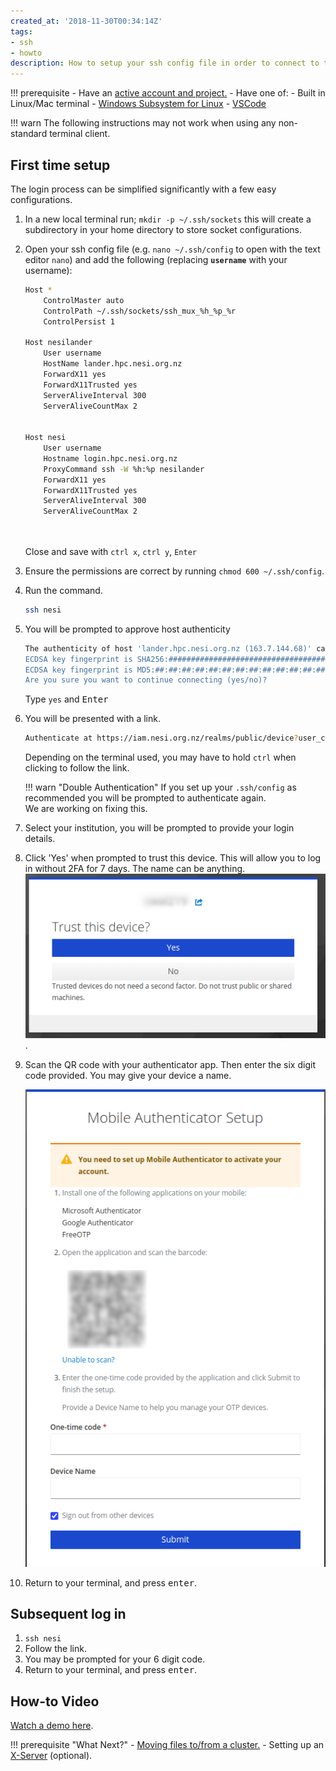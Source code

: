 ```yaml
---
created_at: '2018-11-30T00:34:14Z'
tags:
- ssh
- howto
description: How to setup your ssh config file in order to connect to the NeSI cluster.
---
```


!!! prerequisite
     -   Have an [active account and project.](../../Getting_Started/Accounts-Projects_and_Allocations/Creating_a_NeSI_Account_Profile.md)
     -   Have one of:
         - Built in Linux/Mac terminal
         - [Windows Subsystem for Linux](Windows_Subsystem_for_Linux_WSL.md)
         - [VSCode](VSCode.md)

!!! warn
    The following instructions may not work when using any non-standard terminal client.

## First time setup

The login process can be simplified significantly with a few easy
configurations.

1. In a new local terminal run; `mkdir -p ~/.ssh/sockets` this will
    create a subdirectory in your home directory to store socket
    configurations.

2. Open your ssh config file (e.g. `nano ~/.ssh/config` to open with the text editor `nano`) and add the
    following (replacing **`username`** with your username):

    ```sh
    Host *
        ControlMaster auto
        ControlPath ~/.ssh/sockets/ssh_mux_%h_%p_%r
        ControlPersist 1

    Host nesilander 
        User username 
        HostName lander.hpc.nesi.org.nz 
        ForwardX11 yes
        ForwardX11Trusted yes
        ServerAliveInterval 300
        ServerAliveCountMax 2


    Host nesi
        User username 
        Hostname login.hpc.nesi.org.nz
        ProxyCommand ssh -W %h:%p nesilander
        ForwardX11 yes
        ForwardX11Trusted yes
        ServerAliveInterval 300
        ServerAliveCountMax 2

        
    ```

    Close and save with `ctrl x`, `ctrl y`, `Enter`

3. Ensure the permissions are correct by
    running `chmod 600 ~/.ssh/config`.

4. Run the command.

    ```sh
    ssh nesi
    ```

5. You will be prompted to approve host authenticity

    ```sh
    The authenticity of host 'lander.hpc.nesi.org.nz (163.7.144.68)' can't be established.
    ECDSA key fingerprint is SHA256:############################################.
    ECDSA key fingerprint is MD5:##:##:##:##:##:##:##:##:##:##:##:##:##:##:##:##.
    Are you sure you want to continue connecting (yes/no)? 
    ```

    Type `yes` and <kbd>Enter</kbd>

6. You will be presented with a link.

    ```sh
    Authenticate at https://iam.nesi.org.nz/realms/public/device?user_code=XXXX-XXXX and press ENTER.
    ```

    Depending on the terminal used, you may have to hold `ctrl` when clicking to follow the link.

    !!! warn "Double Authentication"
        If you set up your `.ssh/config` as recommended you will be prompted to authenticate again.  
        We are working on fixing this.

7. Select your institution, you will be prompted to provide your login details.

8. Click 'Yes' when prompted to trust this device. This will allow you to log in without 2FA for 7 days. The name can be anything.
    ![alt text](../../assets/images/Standard_Terminal_Setup_1.png).

9. Scan the QR code with your authenticator app. Then enter the six digit code provided. You may give your device a name.

    ![alt text](../../assets/images/Standard_Terminal_Setup_2.png)

10. Return to your terminal, and press <kbd>enter</kbd>.

## Subsequent log in

1. `ssh nesi`
2. Follow the link.
3. You may be prompted for your 6 digit code.
4. Return to your terminal, and press <kbd>enter</kbd>.

## How-to Video

[Watch a demo here](https://www.youtube.com/embed/IKihbN-QlIA?si=N93PPPsi85jPYV7k).




!!! prerequisite "What Next?"
     -   [Moving files to/from a cluster.](../../Getting_Started/Next_Steps/Moving_files_to_and_from_the_cluster.md)
     -   Setting up an [X-Server](../../Scientific_Computing/Terminal_Setup/X11_on_NeSI.md) (optional).
